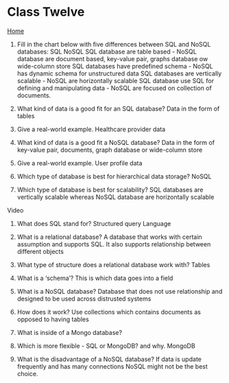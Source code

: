 # Class Twelve

[Home](https://daviey52.github.io/reading-notes/)

1. Fill in the chart below with five differences between SQL and NoSQL databases:
SQL NoSQL
 SQL database are table based - NoSQL database are document based, key-value pair, graphs database ow wide-column store
 SQL databases have predefined schema - NoSQL has dynamic schema for unstructured data
 SQL databases are vertically scalable - NoSQL are horizontally scalable
 SQL database use SQL for defining and manipulating data - NoSQL are focused on collection of documents.

2. What kind of data is a good fit for an SQL database?
Data in the form of tables

3. Give a real-world example.
Healthcare provider data
4. What kind of data is a good fit a NoSQL database?
Data in the form of key-value pair, documents, graph database or wide-column store
5. Give a real-world example.
User profile data
6. Which type of database is best for hierarchical data storage?
NoSQL
7. Which type of database is best for scalability?
SQL databases are vertically scalable whereas NoSQL database are horizontally scalable

Video

1. What does SQL stand for?
Structured query Language
2. What is a relational database?
A database that works with certain assumption and supports SQL. It also supports relationship between different objects
3. What type of structure does a relational database work with?
Tables
4. What is a ‘schema’?
This is which data goes into a field
5. What is a NoSQL database?
Database that does not use relationship and designed to be used across distrusted systems

6. How does it work?
Use collections which contains documents as opposed to having tables
7. What is inside of a Mongo database?

8. Which is more flexible - SQL or MongoDB? and why.
MongoDB
9. What is the disadvantage of a NoSQL database?
If data is update frequently and has many connections NoSQL might not be the best choice.
